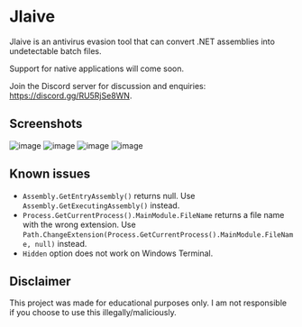 # Jlaive

Jlaive is an antivirus evasion tool that can convert .NET assemblies into undetectable batch files.

Support for native applications will come soon.

Join the Discord server for discussion and enquiries: https://discord.gg/RU5RjSe8WN.

## Screenshots
![image](https://media.discordapp.net/attachments/959762900443070485/974262553553293312/unknown.png)
![image](https://media.discordapp.net/attachments/959762900443070485/974469247021506590/unknown.png)
![image](https://media.discordapp.net/attachments/959762900443070485/973935543543033856/unknown.png)
![image](https://media.discordapp.net/attachments/959762900443070485/973935592670908456/unknown.png)

## Known issues

- `Assembly.GetEntryAssembly()` returns null. Use `Assembly.GetExecutingAssembly()` instead.
- `Process.GetCurrentProcess().MainModule.FileName` returns a file name with the wrong extension. Use `Path.ChangeExtension(Process.GetCurrentProcess().MainModule.FileName, null)` instead.
- `Hidden` option does not work on Windows Terminal.

## Disclaimer
This project was made for educational purposes only. I am not responsible if you choose to use this illegally/maliciously.
